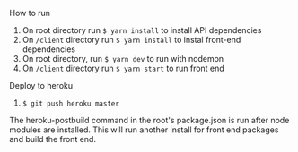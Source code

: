 How to run
1. On root directory run `$ yarn install` to install API dependencies
2. On `/client` directory run `$ yarn install` to instal front-end dependencies
3. On root directory, run `$ yarn dev` to run with nodemon
4. On `/client` directory run `$ yarn start` to run front end

Deploy to heroku
1. `$ git push heroku master`

The heroku-postbuild command in the root's package.json is run after node modules are installed. This will run another install for front end packages and build the front end.

